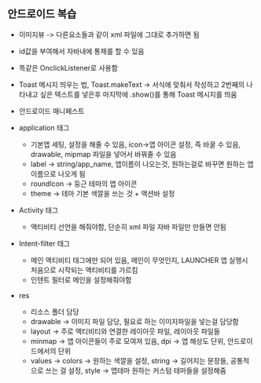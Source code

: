 ## 안드로이드 복습
- 이미지뷰 -> 다른요소들과 같이 xml 파일에 그대로 추가하면 됨 
- id값을 부여해서 자바내에 통제를 할 수 있음
- 똑같은 OnclickListener로 사용함
- Toast 메시지 띄우는 법, Toast.makeText -> 서식에 맞춰서 작성하고 2번째의 나타내고 싶은 텍스트를 넣은후 마지막에 .show()를 통해 Toast 메시지를 띄움

- 안드로이드 매니페스트
- application 태그 
	- 기본앱 세팅, 설정을 해줄 수 있음, icon->앱 아이콘 설정, 즉 바꿀 수 있음, drawable, mipmap 파일을 넣어서 바꿔줄 수 있음
	- label -> string/app_name, 앱이름이 나오는것, 원하는걸로 바꾸면 원하는 앱이름으로 나오게 됨 
	- roundIcon -> 둥근 테마의 앱 아이콘 
	- theme -> 테마 기본 색깔을 쓰는 것 + 액션바 설정
- Activity 태그 
	- 액티비티 선언을 해줘야함, 단순히 xml 파일 자바 파일만 만들면 안됨 
- Intent-filter 태그
	- 메인 액티비티 태그에만 되어 있음, 메인이 무엇인지, LAUNCHER 앱 실행시 처음으로 시작되는 액티비티를 가르킴 
	- 인텐트 필터로 메인을 설정해줘야함 
- res
	- 리소스 폴더 담당 
	- drawable -> 이미지 파일 담당, 필요로 하는 이미지파일을 넣는걸 담당함 
	- layout -> 주로 액티비티와 연결한 레이아웃 파일, 레이아웃 파일들 
	- minmap -> 앱 아이콘들이 주로 모여져 있음, dpi -> 앱 해상도 단위, 안드로이드에서의 단위
	- values -> colors -> 원하는 색깔을 설정, string -> 길어지는 문장들, 공통적으로 쓰는 걸 설정, style -> 앱테마 원하는 커스텀 테마들을 설정해줌
